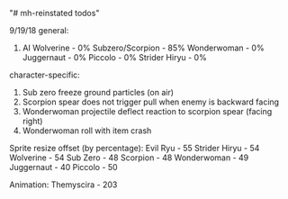 "# mh-reinstated todos" 

9/19/18
general:
1. AI
Wolverine - 0%
Subzero/Scorpion - 85%
Wonderwoman - 0%
Juggernaut - 0%
Piccolo - 0%
Strider Hiryu - 0%

character-specific:

1. Sub zero freeze ground particles (on air)
2. Scorpion spear does not trigger pull when enemy is backward facing
3. Wonderwoman projectile deflect reaction to scorpion spear (facing right)
4. Wonderwoman roll with item crash

Sprite resize offset (by percentage):
Evil Ryu - 55
Strider Hiryu - 54
Wolverine - 54
Sub Zero - 48
Scorpion - 48
Wonderwoman - 49
Juggernaut - 40
Piccolo - 50

Animation:
Themyscira - 203


